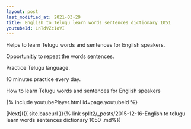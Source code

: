 ```yaml
---
layout: post
last_modified_at: 2021-03-29
title: English to Telugu learn words sentences dictionary 1051 
youtubeId: LnTdVZcIoVI
---
```

 
 
Helps to learn Telugu words and sentences for English speakers.

Opportunitiy to repeat the words sentences. 

Practice Telugu language. 
 
10 minutes practice every day. 
 
How to learn Telugu words and sentences for English speakers 
 
{% include youtubePlayer.html id=page.youtubeId %}
 
 
[Next]({{ site.baseurl }}{% link  split2/_posts/2015-12-16-English to telugu learn words sentences dictionary 1050 .md%})
 
